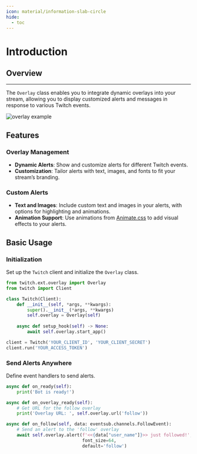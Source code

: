 ```yaml
---
icon: material/information-slab-circle
hide:
  - toc
---
```


# Introduction

## Overview
___

The `Overlay` class enables you to integrate dynamic overlays into your stream, allowing you to display customized alerts and messages in response to various Twitch events.

![overlay example](obs-alert.gif)

## Features

### Overlay Management
- **Dynamic Alerts**: Show and customize alerts for different Twitch events.
- **Customization**: Tailor alerts with text, images, and fonts to fit your stream’s branding.

### Custom Alerts
- **Text and Images**: Include custom text and images in your alerts, with options for highlighting and animations.
- **Animation Support**: Use animations from [Animate.css](https://animate.style/) to add visual effects to your alerts.

## Basic Usage

### Initialization

Set up the `Twitch` client and initialize the `Overlay` class.

```python
from twitch.ext.overlay import Overlay
from twitch import Client

class Twitch(Client):
    def __init__(self, *args, **kwargs):
        super().__init__(*args, **kwargs)
        self.overlay = Overlay(self)
        
    async def setup_hook(self) -> None:
        await self.overlay.start_app()

client = Twitch('YOUR_CLIENT_ID', 'YOUR_CLIENT_SECRET')
client.run('YOUR_ACCESS_TOKEN')
```

### Send Alerts Anywhere

Define event handlers to send alerts.

```python
async def on_ready(self):
    print('Bot is ready!')

async def on_overlay_ready(self):
    # Get URL for the follow overlay
    print('Overlay URL: ', self.overlay.url('follow'))

async def on_follow(self, data: eventsub.channels.FollowEvent):
    # Send an alert to the 'follow' overlay
    await self.overlay.alert(f'<<{data["user_name"]}>> just followed!',
                             font_size=64,
                             default='follow')
```